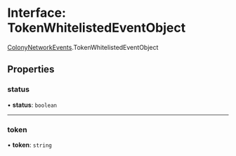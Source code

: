 # Interface: TokenWhitelistedEventObject

[ColonyNetworkEvents](../modules/ColonyNetworkEvents.md).TokenWhitelistedEventObject

## Properties

### status

• **status**: `boolean`

___

### token

• **token**: `string`
